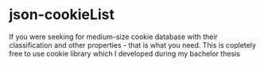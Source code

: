 # json-cookieList
If you were seeking for medium-size cookie database with their classification and other properties - that is what you need.
This is copletely free to use cookie library which I developed during my bachelor thesis 
